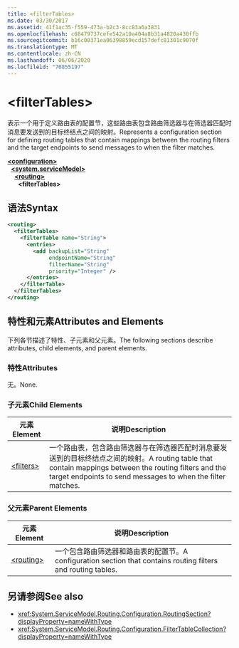 ```yaml
---
title: <filterTables>
ms.date: 03/30/2017
ms.assetid: 41f1ac35-f559-473a-b2c3-8cc83a6a3831
ms.openlocfilehash: c68479737cefe542a10a404a8b31a4820a430ffb
ms.sourcegitcommit: b16c00371ea06398859ecd157defc81301c9070f
ms.translationtype: MT
ms.contentlocale: zh-CN
ms.lasthandoff: 06/06/2020
ms.locfileid: "70855197"
---
```

# \<filterTables>
<span data-ttu-id="14446-101">表示一个用于定义路由表的配置节，这些路由表包含路由筛选器与在筛选器匹配时消息要发送到的目标终结点之间的映射。</span><span class="sxs-lookup"><span data-stu-id="14446-101">Represents a configuration section for defining routing tables that contain mappings between the routing filters and the target endpoints to send messages to when the filter matches.</span></span>  
  
[**\<configuration>**](../configuration-element.md)\
&nbsp;&nbsp;[**\<system.serviceModel>**](system-servicemodel.md)\
&nbsp;&nbsp;&nbsp;&nbsp;[**\<routing>**](routing.md)\
&nbsp;&nbsp;&nbsp;&nbsp;&nbsp;&nbsp;**\<filterTables>**  
  
## <a name="syntax"></a><span data-ttu-id="14446-102">语法</span><span class="sxs-lookup"><span data-stu-id="14446-102">Syntax</span></span>  
  
```xml  
<routing>
  <filterTables>
    <filterTable name="String">
      <entries>
        <add backupList="String"
             endpointName="String"
             filterName="String"
             priority="Integer" />
      </entries>
    </filterTable>
  </filterTables>
</routing>
```  
  
## <a name="attributes-and-elements"></a><span data-ttu-id="14446-103">特性和元素</span><span class="sxs-lookup"><span data-stu-id="14446-103">Attributes and Elements</span></span>  
 <span data-ttu-id="14446-104">下列各节描述了特性、子元素和父元素。</span><span class="sxs-lookup"><span data-stu-id="14446-104">The following sections describe attributes, child elements, and parent elements.</span></span>  
  
### <a name="attributes"></a><span data-ttu-id="14446-105">特性</span><span class="sxs-lookup"><span data-stu-id="14446-105">Attributes</span></span>  
 <span data-ttu-id="14446-106">无。</span><span class="sxs-lookup"><span data-stu-id="14446-106">None.</span></span>  
  
### <a name="child-elements"></a><span data-ttu-id="14446-107">子元素</span><span class="sxs-lookup"><span data-stu-id="14446-107">Child Elements</span></span>  
  
|<span data-ttu-id="14446-108">元素</span><span class="sxs-lookup"><span data-stu-id="14446-108">Element</span></span>|<span data-ttu-id="14446-109">说明</span><span class="sxs-lookup"><span data-stu-id="14446-109">Description</span></span>|  
|-------------|-----------------|  
|[\<filters>](filters-of-routing.md)|<span data-ttu-id="14446-110">一个路由表，包含路由筛选器与在筛选器匹配时消息要发送到的目标终结点之间的映射。</span><span class="sxs-lookup"><span data-stu-id="14446-110">A routing table that contain mappings between the routing filters and the target endpoints to send messages to when the filter matches.</span></span>|  
  
### <a name="parent-elements"></a><span data-ttu-id="14446-111">父元素</span><span class="sxs-lookup"><span data-stu-id="14446-111">Parent Elements</span></span>  
  
|<span data-ttu-id="14446-112">元素</span><span class="sxs-lookup"><span data-stu-id="14446-112">Element</span></span>|<span data-ttu-id="14446-113">说明</span><span class="sxs-lookup"><span data-stu-id="14446-113">Description</span></span>|  
|-------------|-----------------|  
|[\<routing>](routing.md)|<span data-ttu-id="14446-114">一个包含路由筛选器和路由表的配置节。</span><span class="sxs-lookup"><span data-stu-id="14446-114">A configuration section that contains routing filters and routing tables.</span></span>|  
  
## <a name="see-also"></a><span data-ttu-id="14446-115">另请参阅</span><span class="sxs-lookup"><span data-stu-id="14446-115">See also</span></span>

- <xref:System.ServiceModel.Routing.Configuration.RoutingSection?displayProperty=nameWithType>
- <xref:System.ServiceModel.Routing.Configuration.FilterTableCollection?displayProperty=nameWithType>
